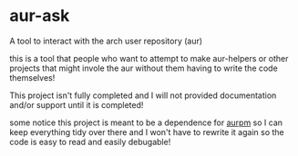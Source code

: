 # aur-ask
A tool to interact with the arch user repository (aur)

this is a tool that people who want to attempt to make aur-helpers or other projects that might invole the aur without them having to write the code themselves!

This project isn't fully completed and I will not provided documentation and/or support until it is completed!

some notice this project is meant to be a dependence for [aurpm](github.com/harvey298/aurpm) so I can keep everything tidy over there and I won't have to rewrite it again so the code is easy to read and easily debugable! 